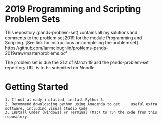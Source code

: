 # 2019 Programming and Scripting Problem Sets

This repository (pands-problem-set) contains all my solutions and comments to the problem set 2019 for the module Programming and Scripting.
[See link for instructions on completing the problem set] https://github.com/ianmcloughlin/problems-pands-2019/raw/master/problems.pdf

The problem set is due the 31st of March 19 and the pands-problem-set repository URL is to be submitted on Moodle.

# Getting Started

    1. If not already installed, install Python 3.
    2. Recommend downloading python using Anaconda to get     useful extra software, including Visual Studio Code
    3. Install Cmder (windows) or Terminal (Mac) to run the code from this repository.